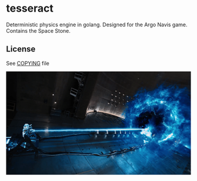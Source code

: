 # tesseract

Deterministic physics engine in golang.  Designed for the Argo Navis game.  Contains the Space Stone.

## License 

See [COPYING](https://github.com/star-formation/tesseract/blob/master/COPYING) file

![tesseract opens wormhole](https://raw.githubusercontent.com/star-formation/tesseract/master/tesseract.png)
